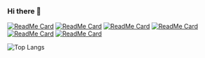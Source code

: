 ### Hi there 👋

<!--
**BraisC/BraisC** is a ✨ _special_ ✨ repository because its `README.md` (this file) appears on your GitHub profile.

Here are some ideas to get you started:

- 🔭 I’m currently working on ...
- 🌱 I’m currently learning ...
- 👯 I’m looking to collaborate on ...
- 🤔 I’m looking for help with ...
- 💬 Ask me about ...
- 📫 How to reach me: ...
- 😄 Pronouns: ...
- ⚡ Fun fact: ...
-->

[![ReadMe Card](https://github-readme-stats.vercel.app/api/pin/?username=braisc&repo=tvdb-react)](https://github.com/BraisC/tvdb-react)
[![ReadMe Card](https://github-readme-stats.vercel.app/api/pin/?username=braisc&repo=braiscao.dev)](https://github.com/BraisC/braiscao.dev)
[![ReadMe Card](https://github-readme-stats.vercel.app/api/pin/?username=braisc&repo=Marvel-database)](https://github.com/BraisC/Marvel-database)
[![ReadMe Card](https://github-readme-stats.vercel.app/api/pin/?username=braisc&repo=Natours)](https://github.com/BraisC/Natours)
[![ReadMe Card](https://github-readme-stats.vercel.app/api/pin/?username=braisc&repo=Kinda-Monokai-Dark)](https://github.com/BraisC/Kinda-Monokai-Dark)
[![ReadMe Card](https://github-readme-stats.vercel.app/api/pin/?username=braisc&repo=eslint-config)](https://github.com/BraisC/eslint-config)

![Top Langs](https://github-readme-stats.vercel.app/api/top-langs/?username=BraisC&layout=compact)

